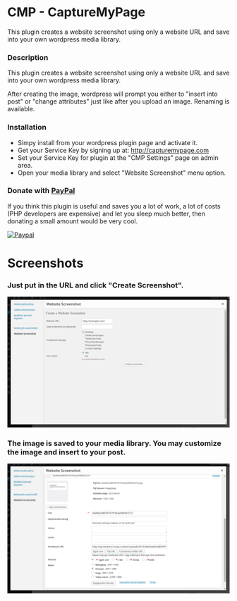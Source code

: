 CMP - CaptureMyPage
===================

This plugin creates a website screenshot using only a website URL and save into your own wordpress media library.

### Description

This plugin creates a website screenshot using only a website URL and save into your own wordpress media library.

After creating the image, wordpress will prompt you either to "insert into post" or "change attributes" just like after you upload an image. Renaming is available.

### Installation

- Simpy install from your wordpress plugin page and activate it.
- Get your Service Key by signing up at: http://capturemypage.com
- Set your Service Key for plugin at the "CMP Settings" page on admin area.
- Open your media library and select "Website Screenshot" menu option.

### Donate with [PayPal](https://www.paypal.com/cgi-bin/webscr?cmd=_s-xclick&hosted_button_id=PQYDBAMQ3D2UG)

If you think this plugin is useful and saves you a lot of work, a lot of costs (PHP developers are expensive) and let you sleep much better, then donating a small amount would be very cool.

[![Paypal](https://www.paypalobjects.com/en_US/i/btn/btn_donateCC_LG.gif)](https://www.paypal.com/cgi-bin/webscr?cmd=_s-xclick&hosted_button_id=PQYDBAMQ3D2UG)

Screenshots
===========

### Just put in the URL and click "Create Screenshot".
![Just put in the URL and click "Create Screenshot".](screenshot-1.png)

### The image is saved to your media library. You may customize the image and insert to your post.
![The image is saved to your media library. You may customize the image and insert to your post.](screenshot-2.png)
